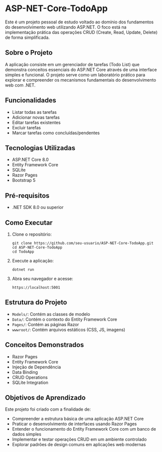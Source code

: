 # ASP-NET-Core-TodoApp

Este é um projeto pessoal de estudo voltado ao domínio dos fundamentos do desenvolvimento web utilizando ASP.NET. O foco está na implementação prática das operações CRUD (Create, Read, Update, Delete) de forma simplificada.

## Sobre o Projeto

A aplicação consiste em um gerenciador de tarefas (Todo List) que demonstra conceitos essenciais do ASP.NET Core através de uma interface simples e funcional. O projeto serve como um laboratório prático para explorar e compreender os mecanismos fundamentais do desenvolvimento web com .NET.

## Funcionalidades

- Listar todas as tarefas
- Adicionar novas tarefas
- Editar tarefas existentes
- Excluir tarefas
- Marcar tarefas como concluídas/pendentes

## Tecnologias Utilizadas

- ASP.NET Core 8.0
- Entity Framework Core
- SQLite
- Razor Pages
- Bootstrap 5

## Pré-requisitos

- .NET SDK 8.0 ou superior

## Como Executar

1. Clone o repositório:
   ```
   git clone https://github.com/seu-usuario/ASP-NET-Core-TodoApp.git
   cd ASP-NET-Core-TodoApp
   cd TodoApp
   ```

2. Execute a aplicação:
   ```
   dotnet run
   ```

3. Abra seu navegador e acesse:
   ```
   https://localhost:5001
   ```

## Estrutura do Projeto

- `Models/`: Contém as classes de modelo
- `Data/`: Contém o contexto do Entity Framework Core
- `Pages/`: Contém as páginas Razor
- `wwwroot/`: Contém arquivos estáticos (CSS, JS, imagens)

## Conceitos Demonstrados

- Razor Pages
- Entity Framework Core
- Injeção de Dependência
- Data Binding
- CRUD Operations
- SQLite Integration

## Objetivos de Aprendizado

Este projeto foi criado com a finalidade de:
- Compreender a estrutura básica de uma aplicação ASP.NET Core
- Praticar o desenvolvimento de interfaces usando Razor Pages
- Entender o funcionamento do Entity Framework Core com um banco de dados simples
- Implementar e testar operações CRUD em um ambiente controlado
- Explorar padrões de design comuns em aplicações web modernas
